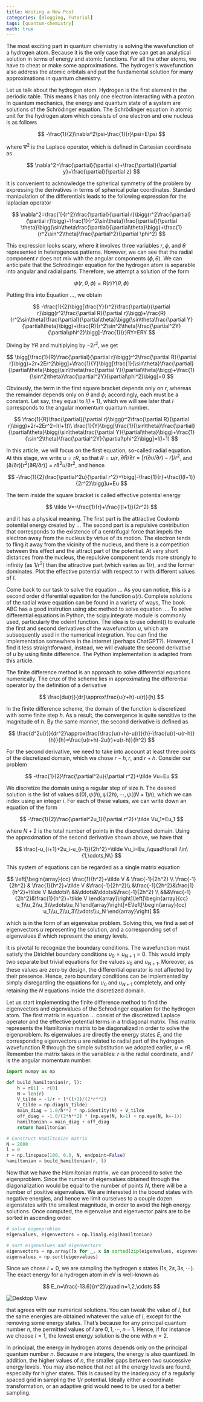 ```yaml
---
title: Writing a New Post
categories: [Blogging, Tutorial]
tags: [quantum-chemistry]
math: true
---
```


The most exciting part in quantum chemistry is solving the wavefunction of a hydrogen atom. Because it is the only case that we can get an analytical solution in terms of energy and atomic functions. For all the other atoms, we have to cheat or make some approximations. The hydrogen’s wavefunction also address the atomic orbitals and put the fundamental solution for many approximations in quantum chemistry. 

Let us talk about the hydrogen atom. Hydrogen is the first element in the periodic table. This means it has only one electron interacting with a proton. In quantum mechanics, the energy and quantum state of a system are solutions of the Schrödinger equation. The Schrödinger equation in atomic unit for the hydrogen atom which consists of one electron and one nucleus is as follows

$$
-\frac{1}{2}\nabla^2\psi-\frac{1}{r}\psi=E\psi
$$

where $\nabla^2$ is the Laplace operator, which is defined in Cartesian coordinate as

$$
\nabla^2=\frac{\partial}{\partial x}+\frac{\partial}{\partial y}+\frac{\partial}{\partial z}
$$

It is convenient to acknowledge the spherical symmetry of the problem by expressing the derivatives in terms of spherical polar coordinates. Standard manipulation of the differentials leads to the following expression for the laplacian operator

$$
\nabla^2=\frac{1}{r^2}\frac{\partial}{\partial r}\bigg(r^2\frac{\partial}{\partial r}\bigg)+\frac{1}{r^2\sin\theta}\frac{\partial}{\partial \theta}\bigg(\sin\theta\frac{\partial}{\partial\theta}\bigg)+\frac{1}{r^2\sin^2\theta}\frac{\partial^2}{\partial \phi^2}
$$

This expression looks scary, where it involves three variables $r, \phi$, and $\theta$ represented in heterogenous patterns. However, we can see that the radial component $r$ does not mix with the angular components ($\phi,\theta$). We can anticipate that the Schrödinger equation for the hydrogen atom is separable into angular and radial parts. Therefore, we attempt a solution of the form

$$
\psi(r,\theta,\phi)=R(r)Y(\theta,\phi)
$$

Putting this into Equation …, we obtain

$$
-\frac{1}{2}\bigg[\frac{Y}{r^2}\frac{\partial}{\partial r}\bigg(r^2\frac{\partial R}{\partial r}\bigg)+\frac{R}{r^2\sin\theta}\frac{\partial}{\partial\theta}\bigg(\sin\theta\frac{\partial Y}{\partial\theta}\bigg)+\frac{R}{r^2\sin^2\theta}\frac{\partial^2Y}{\partial\phi^2}\bigg]-\frac{1}{r}RY=ERY
$$

Diving by $YR$ and multiplying by $-2r^2$, we get

$$
\bigg[\frac{1}{R}\frac{\partial}{\partial r}\bigg(r^2\frac{\partial R}{\partial r}\bigg)+2r+2Er^2\bigg]+\frac{1}{Y}\bigg[\frac{1}{\sin\theta}\frac{\partial}{\partial\theta}\bigg(\sin\theta\frac{\partial Y}{\partial\theta}\bigg)+\frac{1}{\sin^2\theta}\frac{\partial^2Y}{\partial\phi^2}\bigg]=0
$$

Obviously, the term in the first square bracket depends only on $r$, whereas the remainder depends only on $\theta$ and $\phi$; accordingly, each must be a constant. Let say, they equal to $l(l+1)$, which we will see later that $l$ corresponds to the angular momentum quantum number.

$$
\frac{1}{R}\frac{\partial}{\partial r}\bigg(r^2\frac{\partial R}{\partial r}\bigg)+2r+2Er^2=l(l+1)\\
\frac{1}{Y}\bigg[\frac{1}{\sin\theta}\frac{\partial}{\partial\theta}\bigg(\sin\theta\frac{\partial Y}{\partial\theta}\bigg)+\frac{1}{\sin^2\theta}\frac{\partial^2Y}{\partial\phi^2}\bigg]=l(l+1)
$$

In this article, we will focus on the first equation, so-called radial equation. At this stage, we write $u=rR$, so that $R=u/r$, $\partial R/\partial r=[r(\partial u/\partial r)-r]/r^2$, and $(\partial/\partial r)[r^2(\partial R/\partial r)]=r\partial^2u/\partial r^2$, and hence

$$
-\frac{1}{2}\frac{\partial^2u}{\partial r^2}+\bigg[-\frac{1}{r}+\frac{l(l+1)}{2r^2}\bigg]u=Eu
$$

The term inside the square bracket is called effective potential energy

$$
\tilde V=-\frac{1}{r}+\frac{l(l+1)}{2r^2}
$$

and it has a physical meaning. The first part is the attractive Coulomb potential energy created by … The second part is a repulsive contribution that corresponds to the existence of a centrifugal force that impels the electron away from the nucleus by virtue of its motion. The electron tends to fling it away from the vicinity of the nucleus, and there is a competition between this effect and the attract part of the potential. At very short distances from the nucleus, the repulsive component tends more strongly to infinity (as $1/r^2$) than the attractive part (which varies as $1/r$), and the former dominates. Plot the effective potential with respect to $r$ with different values of $l$.

Come back to our task to solve the equation … As you can notice, this is a second order differential equation for the function $u(r)$. Complete solutions of the radial wave equation can be found in a variety of ways, The book ABC has a good instrution using abc method to solve equation …. To solve differential equations in Python, the scipy.integrate module is commonly used, particularly the odeint function. The idea is to use odeint() to evaluate the first and second derivatives of the wavefunction $u$, which are subsequently used in the numerical integration. You can find the implementation somewhere in the internet (perhaps ChatGPT?). However, I find it less straightforward, instead, we will evaluate the second derivative of $u$ by using finite difference. The Python implementation is adapted from this article. 

The finite difference method is an approach to solve differential equations numerically. The crux of the scheme lies in approximating the differential operator by the definition of a derivative

$$
\frac{du(r)}{dr}\approx\frac{u(r+h)-u(r)}{h}
$$

In the finite difference scheme, the domain of the function is discretized with some finite step $h$. As a result, the convergence is quite sensitive to the magnitude of $h$. By the same manner, the second derivative is defined as

$$
\frac{d^2u(r)}{dr^2}\approx\frac{\frac{u(r+h)-u(r)}{h}-\frac{u(r)-u(r-h)}{h}}{h}=\frac{u(r+h)-2u(r)+u(r-h)}{h^2}
$$

For the second derivative, we need to take into account at least three points of the discretized domain, which we chose $r-h,r,$ and $r+h$. Consider our problem

$$
-\frac{1}{2}\frac{\partial^2u}{\partial r^2}+\tilde Vu=Eu
$$

We discretize the domain using a regular step of size $h$. The desired solution is the list of values $\psi(0),\psi(h),\psi(2h),\cdots,\psi((N+1)h)$, which we can index using an integer $i$. For each of these values, we can write down an equation of the form

$$
-\frac{1}{2}\frac{\partial^2u_1}{\partial r^2}+\tilde Vu_1=Eu_1
$$

where $N+2$ is the total number of points in the discretized domain. Using the approximation of the second derivative shown above, we have that

$$
\frac{-u_{i+1}+2u_i-u_{i-1}}{2h^2}+\tilde Vu_i=Eu_i\quad\forall i\in\{1,\cdots,N\}
$$

This system of equations can be regarded as a single matrix equation

$$
\left[\begin{array}{cc}
\frac{1}{h^2}+\tilde V & \frac{-1}{2h^2} \\
\frac{-1}{2h^2} & \frac{1}{h^2}+\tilde V &\frac{-1}{2h^2}\\
&\frac{-1}{2h^2}&\frac{1}{h^2}+\tilde V &\ddots\\
&&\ddots&\ddots&\frac{-1}{2h^2}
\\
&&&\frac{-1}{2h^2}&\frac{1}{h^2}+\tilde V 
\end{array}\right]\left[\begin{array}{cc}
u_1\\u_2\\u_3\\\vdots\\u_N
\end{array}\right]=E\left[\begin{array}{cc}
u_1\\u_2\\u_3\\\vdots\\u_N
\end{array}\right]
$$

which is in the form of an eigenvalue problem. Solving this, we find a set of eigenvectors $u$ representing the solution, and a corresponding set of eigenvalues $E$ which represent the energy levels. 

It is pivotal to recognize the boundary conditions. The wavefunction must satisfy the Dirichlet boundary conditions $u_0=u_{N+1}=0$. This would imply two separate but trivial equations for the values $u_0$ and $u_{N+1}$. Moreover, as these values are zero by design, the differential operator is not affected by their presence. Hence, zero boundary conditions can be implemented by simply disregarding the equations for $u_0$ and $u_{N+1}$ completely, and only retaining the $N$ equations inside the discretized domain. 

Let us start implementing the finite difference method to find the eigenvectors and eigenvalues of the Schrodinger equation for the hydrogen atom. The first matrix in equation … consist of the discretized Laplace operator and the effective potential terms in a tridiagonal matrix. This matrix represents the Hamiltonian matrix to be diagonalized in order to solve the eigenproblem. Its eigenvalues are directly the energy states $E$, and the corresponding eigenvectors $u$ are related to radial part of the hydrogen wavefunction $R$ through the simple substitution we adopted earlier, $u=rR$. Remember the matrix takes in the variables:  $r$ is the radial coordinate, and $l$ is the angular momentum number.

```python
import numpy as np

def build_hamiltonian(r, l):
    h = r[1] - r[0]
    N = len(r)
    V_tilde = -1/r + l*(l+1)/(2*r**2)
    V_tilde = np.diag(V_tilde)
    main_diag = 1.0/h**2 * np.identity(N) + V_tilde
    off_diag = -1.0/(2*h**2) * (np.eye(N, k=1) + np.eye(N, k=-1))
    hamiltonian = main_diag + off_diag
    return hamiltonian

# Construct Hamiltonian matrix
N = 2000
l = 0
r = np.linspace(100, 0.0, N, endpoint=False)
hamiltonian = build_hamiltonian(r, l)
```

Now that we have the Hamiltonian matrix, we can proceed to solve the eigenproblem. Since the number of eigenvalues obtained through the diagonalization would be equal to the number of points $N$, there will be a number of positive eigenvalues. We are interested in the bound states with negative energies, and hence we limit ourselves to a couple dozen eigenstates with the smallest magnitude, in order to avoid the high energy solutions. Once computed, the eigenvalue and eigenvector pairs are to be sorted in ascending order.

```python
# solve eigenproblem
eigenvalues, eigenvectors = np.linalg.eig(hamiltonian)

# sort eigenvalues and eigenvectors
eigenvectors = np.array([x for _, x in sorted(zip(eigenvalues, eigenvectors.T), key=lambda pair: pair[0])])
eigenvalues = np.sort(eigenvalues)
```

Since we chose $l=0$, we are sampling the hydrogen $s$ states ($1s,2s,3s,\cdots$). The exact energy for a hydrogen atom in eV is well-known as

$$
E_n=\frac{-13.6}{n^2}\quad n=1,2,\cdots
$$

![Desktop View](assets/img/posts/hydrogen_energy.png)

that agrees with our numerical solutions. You can tweak the value of $l$, but the same energies are obtained whatever the value of $l$, except for the removing some energy states. That’s because for any principal quantum number $n$, the permitted values of $l$ are $0,1,\cdots,n-1$. Hence, if for instance we choose $l=1$, the lowest energy solution is the one with $n=2$. 

In principal, the energy in hydrogen atoms depends only on the principal quantum number $n$. Because $n$ are integers, the energy is also quantized. In addition, the higher values of $n$, the smaller gaps between two successive energy levels. You may also notice that not all the energy levels are found, especially for higher states. This is caused by the inadequacy of a regularly spaced grid in sampling the $1/r$ potential. Ideally either a coordinate transformation, or an adaptive grid would need to be used for a better sampling.